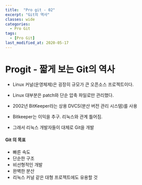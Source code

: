 ```yaml
---
title:  "Pro git - 02"
excerpt: "Git의 역사"
classes: wide
categories:
  - Pro Git
tags:
  - [Pro Git]
last_modified_at: 2020-05-17
---
```




# Progit - 짧게 보는 Git의 역사

* Linux 커널(운영체제)은 굉장히 규모가 큰 오픈소스 프로젝트이다.
* Linux 대부분은 patch와 단순 압축 파일로만 관리했다.

* 2002년 BitKeeper라는 상용 DVCS(분산 버전 관리 시스템)를 사용

* Bitkeeper는 이익을 추구. 리눅스와 관계 틀어짐. 
* 그래서 리눅스 개발자들이 대체로 Git을 개발



#### Git 의 목표

* 빠른 속도
* 단순한 구조
* 비선형적인 개발
* 완벽한 분산
* 리눅스 커널 같은 대형 프로젝트에도 유용할 것





